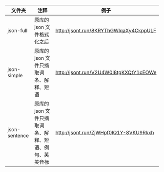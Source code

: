
| 文件夹           | 注释                             | 例子                                     |
|---------------|--------------------------------|----------------------------------------|
| json-full     | 原库的 json 文件格式化之后               | http://jsont.run/8KRYThGWlqaXy4CkppULF |
| json-simple   | 原库的 json 文件只摘取词条、解释、短语         | http://jsont.run/V2U4W0l8tgKXQtY1cEOWe |
| json-sentence | 原库的 json 文件只摘取词条、解释、短语、例句、英美音标 | http://jsont.run/ZjWHpf0lQ1Y-8VKU9Rkxh |
